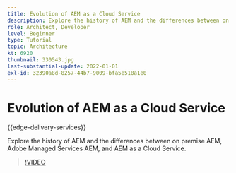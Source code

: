 ```yaml
---
title: Evolution of AEM as a Cloud Service
description: Explore the history of AEM and the differences between on premise AEM, Adobe Managed Services AEM, and AEM as a Cloud Service.
role: Architect, Developer
level: Beginner
type: Tutorial
topic: Architecture
kt: 6920
thumbnail: 330543.jpg
last-substantial-update: 2022-01-01
exl-id: 32390a8d-8257-44b7-9009-bfa5e518a1e0
---
```

# Evolution of AEM as a Cloud Service

{{edge-delivery-services}}

Explore the history of AEM and the differences between on premise AEM, Adobe Managed Services AEM, and AEM as a Cloud Service.

>[!VIDEO](https://video.tv.adobe.com/v/330543?quality=12&learn=on)
